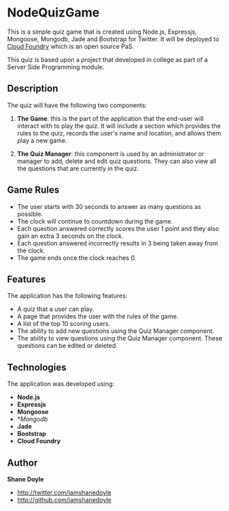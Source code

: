 NodeQuizGame
============

This is a simple quiz game that is created using Node.js, Expressjs, Mongoose, Mongodb, Jade and Bootstrap for Twitter. It will be deployed to [Cloud Foundry](http://cloudfoundry.com/) which is an open source PaS.

This quiz is based upon a project that developed in college as part of a Server Side Programming module.

Description
-------

The quiz will have the following two components:

1. **The Game**: this is the part of the application that the end-user will interact with to play the quiz. It will include a section which provides the rules to the quiz, records the user's name and location, and allows them play a new game.  

2. **The Quiz Manager**: this component is used by an administrator or manager to add, delete and edit quiz questions. They can also view all the questions that are currently in the quiz.

Game Rules
-------

* The user starts with 30 seconds to answer as many questions as possible.
* The clock will continue to countdown during the game.
* Each question answered correctly scores the user 1 point and they also gain an extra 3 seconds on the clock.
* Each question answered incorrectly results in 3 being taken away from the clock.
* The game ends once the clock reaches 0.

Features
-------

The application has the following features:

* A quiz that a user can play.
* A page that provides the user with the rules of the game.
* A list of the top 10 scoring users.
* The ability to add new questions using the Quiz Manager component.
* The ability to view questions using the Quiz Manager component. These questions can be edited or deleted.

Technologies
-------

The application was developed using:

* **Node.js**
* **Expressjs**
* **Mongoose**
* **Mongodb*
* **Jade**
* **Bootstrap**
* **Cloud Foundry**

Author
-------

**Shane Doyle**

+ http://twitter.com/iamshanedoyle
+ http://github.com/iamshanedoyle
